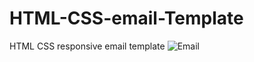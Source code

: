 # HTML-CSS-email-Template
HTML CSS responsive email template 
![Email](https://user-images.githubusercontent.com/71075942/224691924-66e78c09-1c1b-4e89-8a3a-0498e07a3710.png)

